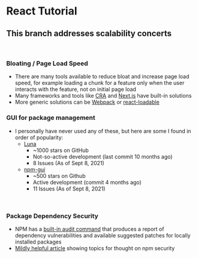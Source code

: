 # React Tutorial

## This branch addresses scalability concerts

<br />

### Bloating / Page Load Speed
- There are many tools available to reduce bloat and increase page load speed, for example loading a chunk for a feature only when the user interacts with the feature, not on initial page load
- Many frameworks and tools like [CRA](https://reactjs.org/docs/code-splitting.html) and [Next.js](https://nextjs.org/docs/advanced-features/dynamic-import) have built-in solutions
- More generic solutions can be [Webpack](https://webpack.js.org/guides/code-splitting/) or [react-loadable](https://www.npmjs.com/package/react-loadable)

### GUI for package management
- I personally have never used any of these, but here are some I found in order of popularity:
  - [Luna](https://github.com/rvpanoz/luna)
    - ~1000 stars on GitHub
    - Not-so-active development (last commit 10 months ago)
    - 8 Issues (As of Sept 8, 2021)
  - [npm-gui](https://github.com/q-nick/npm-gui)
    - ~500 stars on Github
    - Active development (commit 4 months ago)
    - 11 Issues (As of Sept 8, 2021)

<br />

### Package Dependency Security
- NPM has a [built-in audit command](https://docs.npmjs.com/auditing-package-dependencies-for-security-vulnerabilities) that produces a report of dependency vulnerabilities and available suggested patches for locally installed packages
- [Mildly helpful article](https://blog.risingstack.com/controlling-node-js-security-risk-npm-dependencies/) showing topics for thought on npm security
